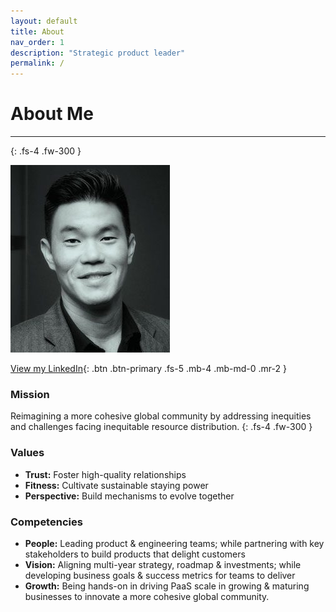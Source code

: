 ```yaml
---
layout: default
title: About
nav_order: 1
description: "Strategic product leader"
permalink: /
---
```



# **About Me**

---
{: .fs-4 .fw-300 }

![](/assets/images/bio-photo-2.jpg)

[View my LinkedIn](https://linkedin.com/in/shaneouchi){: .btn .btn-primary .fs-5 .mb-4 .mb-md-0 .mr-2 }

### **Mission**

Reimagining a more cohesive global community by addressing inequities and challenges facing inequitable resource distribution.
{: .fs-4 .fw-300 }

### **Values**

- **Trust:** Foster high-quality relationships
- **Fitness:** Cultivate sustainable staying power
- **Perspective:** Build mechanisms to evolve together

### **Competencies**

- **People:** Leading product & engineering teams; while partnering with key stakeholders to build products that delight customers
- **Vision:** Aligning multi-year strategy, roadmap & investments; while developing business goals & success metrics for teams to deliver
- **Growth:** Being hands-on in driving PaaS scale in growing & maturing businesses to innovate a more cohesive global community.

